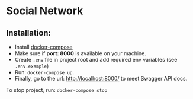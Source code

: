 # Social Network

## Installation:


- Install [docker-compose](https://docs.docker.com/compose/install/)
- Make sure if **port: 8000** is available on your machine.
- Create `.env` file in project root and add required env variables (see `.env.example`)
- Run: `docker-compose up`.
- Finally, go to the url: [http://localhost:8000/](http://localhost:8000/) to meet Swagger API docs.

To stop project, run: `docker-compose stop`
